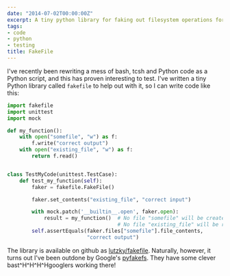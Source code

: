 ```yaml
---
date: "2014-07-02T00:00:00Z"
excerpt: A tiny python library for faking out filesystem operations for tests.
tags:
- code
- python
- testing
title: FakeFile
---
```


I've recently been rewriting a mess of bash, tcsh and Python code as a Python script, and this has proven interesting to test. I've written a tiny Python library called `fakefile` to help out with it, so I can write code like this:

```python
import fakefile
import unittest
import mock

def my_function():
    with open("somefile", "w") as f:
        f.write("correct output")
    with open("existing_file", "w") as f:
        return f.read()


class TestMyCode(unittest.TestCase):
    def test_my_function(self):
        faker = fakefile.FakeFile()

        faker.set_contents("existing_file", "correct input")

        with mock.patch('__builtin__.open', faker.open):
            result = my_function()  # No file "somefile" will be created!
                                    # No file "existing_file" will be read!
        self.assertEquals(faker.files["somefile"].file_contents,
                          "correct output")
```

The library is available on github as [lutzky/fakefile](http://github.com/lutzky/fakefile). Naturally, however, it turns out I've been outdone by Google's [pyfakefs](https://pypi.python.org/pypi/pyfakefs). They have some clever bast^H^H^H^Hgooglers working there!
